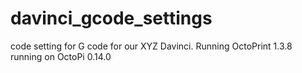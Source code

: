 # davinci_gcode_settings
code setting for G code for our XYZ Davinci. 
Running OctoPrint 1.3.8 running on OctoPi 0.14.0
